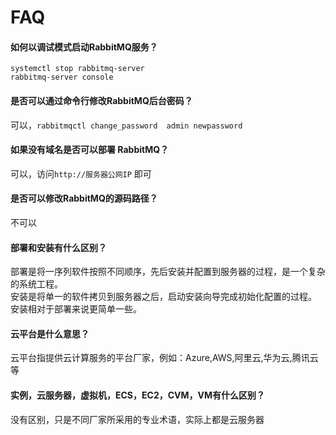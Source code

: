 # FAQ

#### 如何以调试模式启动RabbitMQ服务？

```
systemctl stop rabbitmq-server
rabbitmq-server console
```

#### 是否可以通过命令行修改RabbitMQ后台密码？

可以，`rabbitmqctl change_password  admin newpassword`

#### 如果没有域名是否可以部署 RabbitMQ？

可以，访问`http://服务器公网IP` 即可

#### 是否可以修改RabbitMQ的源码路径？

不可以

#### 部署和安装有什么区别？

部署是将一序列软件按照不同顺序，先后安装并配置到服务器的过程，是一个复杂的系统工程。  
安装是将单一的软件拷贝到服务器之后，启动安装向导完成初始化配置的过程。  
安装相对于部署来说更简单一些。 

#### 云平台是什么意思？

云平台指提供云计算服务的平台厂家，例如：Azure,AWS,阿里云,华为云,腾讯云等

#### 实例，云服务器，虚拟机，ECS，EC2，CVM，VM有什么区别？

没有区别，只是不同厂家所采用的专业术语，实际上都是云服务器